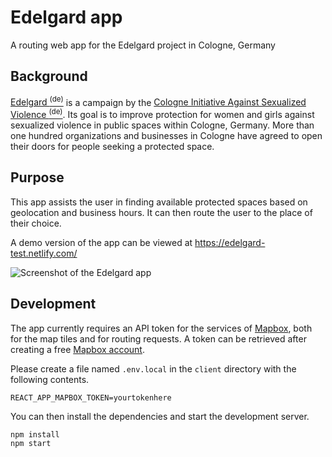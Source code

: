 # Edelgard app

A routing web app for the Edelgard project in Cologne, Germany

## Background

[Edelgard <sup>(de)</sup>](https://edelgard.koeln/) is a campaign by the [Cologne Initiative Against Sexualized Violence <sup>(de)</sup>](https://www.koelner-initiative-gegen-sexualisierte-gewalt.de/).
Its goal is to improve protection for women and girls against sexualized violence in public spaces within Cologne, Germany.
More than one hundred organizations and businesses in Cologne have agreed to open their doors for people seeking a protected space.

## Purpose

This app assists the user in finding available protected spaces based on geolocation and business hours.
It can then route the user to the place of their choice.

A demo version of the app can be viewed at https://edelgard-test.netlify.com/

![Screenshot of the Edelgard app](https://edelgard-api-test.netlify.com/assets/screenshot.png)

## Development

The app currently requires an API token for the services of [Mapbox](https://www.mapbox.com/),
both for the map tiles and for routing requests.
A token can be retrieved after creating a free [Mapbox account](https://account.mapbox.com/auth/signup/).

Please create a file named `.env.local` in the `client` directory with the following contents.

```shell
REACT_APP_MAPBOX_TOKEN=yourtokenhere
```

You can then install the dependencies and start the development server.

```shell
npm install
npm start
```
